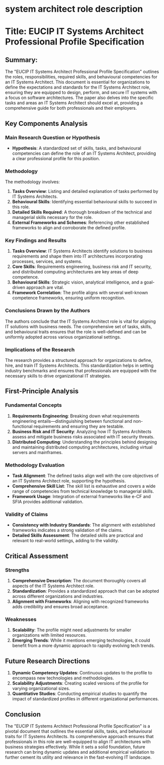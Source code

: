 # system architect role description

# Title: EUCIP IT Systems Architect Professional Profile Specification

## Summary:
The "EUCIP IT Systems Architect Professional Profile Specification" outlines the roles, responsibilities, required skills, and behavioural competencies for an IT Systems Architect. This document is essential for organizations to define the expectations and standards for the IT Systems Architect role, ensuring they are equipped to design, perform, and secure IT systems with a focus on software architectures. The paper also delves into the specific tasks and areas an IT Systems Architect should excel at, providing a comprehensive guide for both professionals and their employers.

## Key Components Analysis

### Main Research Question or Hypothesis
- **Hypothesis**: A standardized set of skills, tasks, and behavioural competencies can define the role of an IT Systems Architect, providing a clear professional profile for this position.

### Methodology
The methodology involves:
1. **Tasks Overview**: Listing and detailed explanation of tasks performed by IT Systems Architects.
2. **Behavioural Skills**: Identifying essential behavioural skills to succeed in this role.
3. **Detailed Skills Required**: A thorough breakdown of the technical and managerial skills necessary for the role.
4. **External Frameworks and Schemes**: Referencing other established frameworks to align and corroborate the defined profile.

### Key Findings and Results
1. **Tasks Overview**: IT Systems Architects identify solutions to business requirements and shape them into IT architectures incorporating processes, services, and systems.
2. **Core Skills**: Requirements engineering, business risk and IT security, and distributed computing architectures are key areas of deep competence.
3. **Behavioural Skills**: Strategic vision, analytical intelligence, and a goal-driven approach are vital.
4. **Framework Correlation**: The profile aligns with several well-known competence frameworks, ensuring uniform recognition.

### Conclusions Drawn by the Authors
The authors conclude that the IT Systems Architect role is vital for aligning IT solutions with business needs. The comprehensive set of tasks, skills, and behavioural traits ensures that the role is well-defined and can be uniformly adopted across various organizational settings.

### Implications of the Research
The research provides a structured approach for organizations to define, hire, and train IT Systems Architects. This standardization helps in setting industry benchmarks and ensures that professionals are equipped with the necessary skills to drive organizational IT strategies.

## First-Principle Analysis

### Fundamental Concepts
1. **Requirements Engineering**: Breaking down what requirements engineering entails—distinguishing between functional and non-functional requirements and ensuring they are testable.
2. **Business Risk and IT Security**: Analyzing how IT Systems Architects assess and mitigate business risks associated with IT security threats.
3. **Distributed Computing**: Understanding the principles behind designing and maintaining distributed computing architectures, including virtual servers and mainframes.

### Methodology Evaluation
- **Task Alignment**: The defined tasks align well with the core objectives of an IT Systems Architect role, supporting the hypothesis.
- **Comprehensive Skill List**: The skill list is exhaustive and covers a wide range of competencies from technical knowledge to managerial skills.
- **Framework Usage**: Integration of external frameworks like e-CF and SFIA provides additional validation.

### Validity of Claims
- **Consistency with Industry Standards**: The alignment with established frameworks indicates a strong validation of the claims.
- **Detailed Skills Assessment**: The detailed skills are practical and relevant to real-world settings, adding to the validity.

## Critical Assessment

### Strengths
1. **Comprehensive Description**: The document thoroughly covers all aspects of the IT Systems Architect role.
2. **Standardization**: Provides a standardized approach that can be adopted across different organizations and industries.
3. **Alignment with Frameworks**: Aligning with recognized frameworks adds credibility and ensures broad acceptance.

### Weaknesses
1. **Scalability**: The profile might need adjustments for smaller organizations with limited resources.
2. **Emerging Trends**: While it mentions emerging technologies, it could benefit from a more dynamic approach to rapidly evolving tech trends.

## Future Research Directions
1. **Dynamic Competency Updates**: Continuous updates to the profile to encompass new technologies and methodologies.
2. **Scalability Adjustments**: Creating scaled versions of the profile for varying organizational sizes.
3. **Quantitative Studies**: Conducting empirical studies to quantify the impact of standardized profiles in different organizational performances.

## Conclusion
The "EUCIP IT Systems Architect Professional Profile Specification" is a pivotal document that outlines the essential skills, tasks, and behavioural traits for IT Systems Architects. Its comprehensive approach ensures that professionals in this role are well-equipped to align IT architectures with business strategies effectively. While it sets a solid foundation, future research can bring dynamic updates and additional empirical validation to further cement its utility and relevance in the fast-evolving IT landscape.